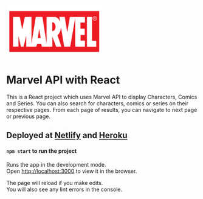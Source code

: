 <img src="src/img/marvelLogo2.png" width="50%" alt="Marvel logo"/>

# Marvel API with React

This is a React project which uses Marvel API to display Characters, Comics and Series. You can also search for characters, comics or series on their respective pages. From each page of results, you can navigate to next page or previous page.

## Deployed at [Netlify](https://react-marvel-api.netlify.app) and [Heroku](https://react-marvel-api.herokuapp.com/)

#### `npm start` to run the project

Runs the app in the development mode.\
Open [http://localhost:3000](http://localhost:3000) to view it in the browser.

The page will reload if you make edits.\
You will also see any lint errors in the console.

